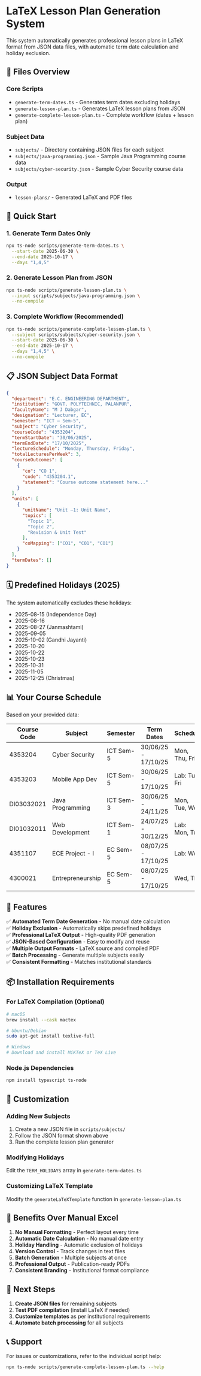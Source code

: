# LaTeX Lesson Plan Generation System

This system automatically generates professional lesson plans in LaTeX format from JSON data files, with automatic term date calculation and holiday exclusion.

## 📁 Files Overview

### Core Scripts
- `generate-term-dates.ts` - Generates term dates excluding holidays
- `generate-lesson-plan.ts` - Generates LaTeX lesson plans from JSON
- `generate-complete-lesson-plan.ts` - Complete workflow (dates + lesson plan)

### Subject Data
- `subjects/` - Directory containing JSON files for each subject
- `subjects/java-programming.json` - Sample Java Programming course data
- `subjects/cyber-security.json` - Sample Cyber Security course data

### Output
- `lesson-plans/` - Generated LaTeX and PDF files

## 🚀 Quick Start

### 1. Generate Term Dates Only
```bash
npx ts-node scripts/generate-term-dates.ts \
  --start-date 2025-06-30 \
  --end-date 2025-10-17 \
  --days "1,4,5"
```

### 2. Generate Lesson Plan from JSON
```bash
npx ts-node scripts/generate-lesson-plan.ts \
  --input scripts/subjects/java-programming.json \
  --no-compile
```

### 3. Complete Workflow (Recommended)
```bash
npx ts-node scripts/generate-complete-lesson-plan.ts \
  --subject scripts/subjects/cyber-security.json \
  --start-date 2025-06-30 \
  --end-date 2025-10-17 \
  --days "1,4,5" \
  --no-compile
```

## 📋 JSON Subject Data Format

```json
{
  "department": "E.C. ENGINEERING DEPARTMENT",
  "institution": "GOVT. POLYTECHNIC, PALANPUR",
  "facultyName": "M J Dabgar",
  "designation": "Lecturer, EC",
  "semester": "ICT – Sem-5",
  "subject": "Cyber Security",
  "courseCode": "4353204",
  "termStartDate": "30/06/2025",
  "termEndDate": "17/10/2025",
  "lectureSchedule": "Monday, Thursday, Friday",
  "totalLecturesPerWeek": 3,
  "courseOutcomes": [
    {
      "co": "CO 1",
      "code": "4353204.1",
      "statement": "Course outcome statement here..."
    }
  ],
  "units": [
    {
      "unitName": "Unit –1: Unit Name",
      "topics": [
        "Topic 1",
        "Topic 2",
        "Revision & Unit Test"
      ],
      "coMapping": ["CO1", "CO1", "CO1"]
    }
  ],
  "termDates": []
}
```

## 🗓️ Predefined Holidays (2025)

The system automatically excludes these holidays:
- 2025-08-15 (Independence Day)
- 2025-08-16
- 2025-08-27 (Janmashtami)
- 2025-09-05
- 2025-10-02 (Gandhi Jayanti)
- 2025-10-20
- 2025-10-22
- 2025-10-23
- 2025-10-31
- 2025-11-05
- 2025-12-25 (Christmas)

## 📊 Your Course Schedule

Based on your provided data:

| Course Code | Subject | Semester | Term Dates | Schedule |
|-------------|---------|----------|------------|----------|
| 4353204 | Cyber Security | ICT Sem-5 | 30/06/25 - 17/10/25 | Mon, Thu, Fri |
| 4353203 | Mobile App Dev | ICT Sem-5 | 30/06/25 - 17/10/25 | Lab: Tue, Fri |
| DI03032021 | Java Programming | ICT Sem-3 | 30/06/25 - 24/11/25 | Mon, Tue, Wed |
| DI01032011 | Web Development | ICT Sem-1 | 24/07/25 - 30/12/25 | Lab: Mon, Tue |
| 4351107 | ECE Project - I | EC Sem-5 | 08/07/25 - 17/10/25 | Lab: Wed |
| 4300021 | Entrepreneurship | EC Sem-5 | 08/07/25 - 17/10/25 | Wed, Thu |

## 📝 Features

✅ **Automated Term Date Generation** - No manual date calculation  
✅ **Holiday Exclusion** - Automatically skips predefined holidays  
✅ **Professional LaTeX Output** - High-quality PDF generation  
✅ **JSON-Based Configuration** - Easy to modify and reuse  
✅ **Multiple Output Formats** - LaTeX source and compiled PDF  
✅ **Batch Processing** - Generate multiple subjects easily  
✅ **Consistent Formatting** - Matches institutional standards  

## 📦 Installation Requirements

### For LaTeX Compilation (Optional)
```bash
# macOS
brew install --cask mactex

# Ubuntu/Debian
sudo apt-get install texlive-full

# Windows
# Download and install MiKTeX or TeX Live
```

### Node.js Dependencies
```bash
npm install typescript ts-node
```

## 🔧 Customization

### Adding New Subjects
1. Create a new JSON file in `scripts/subjects/`
2. Follow the JSON format shown above
3. Run the complete lesson plan generator

### Modifying Holidays
Edit the `TERM_HOLIDAYS` array in `generate-term-dates.ts`

### Customizing LaTeX Template
Modify the `generateLaTeXTemplate` function in `generate-lesson-plan.ts`

## 🎯 Benefits Over Manual Excel

1. **No Manual Formatting** - Perfect layout every time
2. **Automatic Date Calculation** - No manual date entry
3. **Holiday Handling** - Automatic exclusion of holidays
4. **Version Control** - Track changes in text files
5. **Batch Generation** - Multiple subjects at once
6. **Professional Output** - Publication-ready PDFs
7. **Consistent Branding** - Institutional format compliance

## 🚦 Next Steps

1. **Create JSON files** for remaining subjects
2. **Test PDF compilation** (install LaTeX if needed)
3. **Customize templates** as per institutional requirements
4. **Automate batch processing** for all subjects

## 📞 Support

For issues or customizations, refer to the individual script help:
```bash
npx ts-node scripts/generate-complete-lesson-plan.ts --help
```

